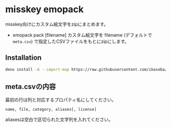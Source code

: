 # misskey emopack

misskey向けにカスタム絵文字をzipにまとめます。

- emopack pack [filename]
  カスタム絵文字を filename (デフォルトで`meta.csv`) で指定したCSVファイルをもとにzipにします。

## Installation

```sh
deno install -A --import-map https://raw.githubusercontent.com/ikasoba/misskey-emopack/main/importmap.json -n emopack https://raw.githubusercontent.com/ikasoba/misskey-emopack/main/cli.ts
```

## meta.csvの内容

最初の行は列と対応するプロパティ名にしてください。

```csv
name, file, category, aliases[, license]
```

aliasesは空白で区切られた文字列を入れてください。